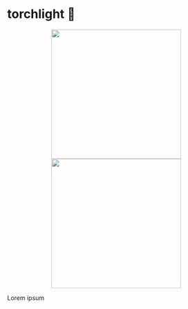 # torchlight 🔦

<p align="center">
  <img width="300" src="Torchlight-SWE2324/.github/profile/resources/torchlight_dark.png#gh-dark-mode-only">
  <img width="300" src="Torchlight-SWE2324/.github/profile/resources/torchlight_light.png#gh-light-mode-only">
</p>

Lorem ipsum

<!--

**Here are some ideas to get you started:**

🙋‍♀️ A short introduction - what is your organization all about?
🌈 Contribution guidelines - how can the community get involved?
👩‍💻 Useful resources - where can the community find your docs? Is there anything else the community should know?
🍿 Fun facts - what does your team eat for breakfast?
🧙 Remember, you can do mighty things with the power of [Markdown](https://docs.github.com/github/writing-on-github/getting-started-with-writing-and-formatting-on-github/basic-writing-and-formatting-syntax)
-->
